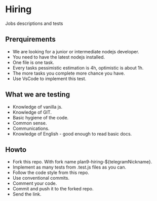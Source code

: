 # Hiring

Jobs descriptions and tests

## Prerquirements

-   We are looking for a junior or intermediate nodejs developer.
-   You need to have the latest nodejs installed.
-   One file is one task.
-   Every tasks pessimistic estimation is 4h, optimistic is about 1h.
-   The more tasks you complete more chance you have.
-   Use VsCode to implement this test.

## What we are testing

-   Knowledge of vanilla js.
-   Knowledge of GIT.
-   Basic hygiene of the code.
-   Common sense.
-   Communications.
-   Knowledge of English - good enough to read basic docs.

## Howto

-   Fork this repo. With fork name plan9-hiring-${telegramNickname}.
-   Implement as many tests from .test.js files as you can.
-   Follow the code style from this repo.
-   Use conventional commits.
-   Comment your code.
-   Commit and push it to the forked repo.
-   Send the link.
